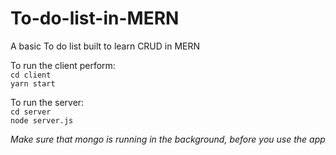 # To-do-list-in-MERN
A basic To do list built to learn CRUD in MERN

To run the client perform: <br />
`cd client` <br />
`yarn start` <br />

To run the server: <br />
`cd server` <br />
`node server.js` <br />

*Make sure that mongo is running in the background, before you use the app*
